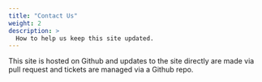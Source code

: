 ```yaml
---
title: "Contact Us"
weight: 2
description: >
  How to help us keep this site updated.
---
```


This site is hosted on Github and updates to the site directly are
made via pull request and tickets are managed via a Github repo.
